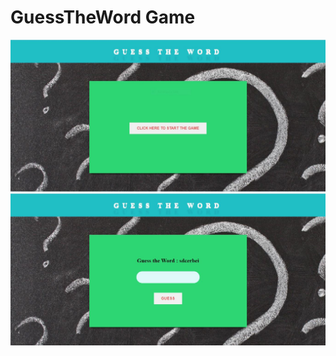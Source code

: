 # GuessTheWord Game

<div>
  <img src="https://github.com/Mukeshzigbee/GuessTheWord/blob/main/readme1.JPG" alt="">
 </div>
 <div>
  <img src="https://github.com/Mukeshzigbee/GuessTheWord/blob/main/readme2.JPG" alt="">
 </div>
